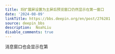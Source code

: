 ```yaml
---
title: 将扩展屏设置为主屏后预览窗口仍然显示在第一窗口
date: '2024-08-09'
linkTitle: https://bbs.deepin.org/en/post/276281
source: deepin_bbs
description:  NoahLiu 
disable_comments: true
---
```

消息窗口也会显示在第
